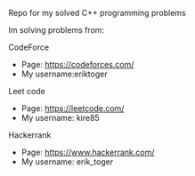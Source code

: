 Repo for my solved C++ programming problems

Im solving problems from:

CodeForce
- Page: https://codeforces.com/
- My username:eriktoger

Leet code
- Page: https://leetcode.com/
- My username: kire85

Hackerrank
- Page: https://www.hackerrank.com/
- My username: erik_toger


